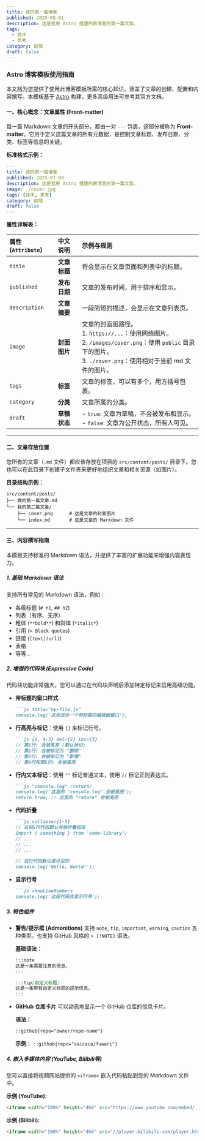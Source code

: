 ```yaml
---
title: 我的第一篇博客
published: 2025-08-01
description: 这是我用 Astro 搭建的新博客的第一篇文章。
tags:
  - 技术
  - 思考
category: 前端
draft: false
---
```


### **Astro 博客模板使用指南**

本文档为您提供了使用此博客模板所需的核心知识，涵盖了文章的创建、配置和内容撰写。本模板基于 [Astro](https://astro.build/) 构建，更多高级用法可参考其官方文档。

#### **一、核心概念：文章属性 (Front-matter)**

每一篇 Markdown 文章的开头部分，都由一对 `---` 包裹，这部分被称为 **Front-matter**。它用于定义这篇文章的所有元数据，是控制文章标题、发布日期、分类、标签等信息的关键。

**标准格式示例：**
```yaml
---
title: 我的第一篇博客
published: 2025-07-09
description: 这是我用 Astro 搭建的新博客的第一篇文章。
image: ./cover.jpg
tags: [技术, 思考]
category: 前端
draft: false
---
```

**属性详解表：**

| 属性 (`Attribute`) | 中文说明 | 示例与规则 |
| :--- | :--- | :--- |
| `title` | **文章标题** | 将会显示在文章页面和列表中的标题。 |
| `published` | **发布日期** | 文章的发布时间，用于排序和显示。 |
| `description` | **文章摘要** | 一段简短的描述，会显示在文章列表页。 |
| `image` | **封面图片** | 文章的封面图路径。<br>1. `https://...`：使用网络图片。<br>2. `/images/cover.png`：使用 `public` 目录下的图片。<br>3. `./cover.png`：使用相对于当前 md 文件的图片。 |
| `tags` | **标签** | 文章的标签，可以有多个，用方括号包裹。 |
| `category` | **分类** | 文章所属的分类。 |
| `draft` | **草稿状态** | - `true`: 文章为草稿，不会被发布和显示。<br>- `false`: 文章为公开状态，所有人可见。 |

---

#### **二、文章存放位置**

您所有的文章（`.md` 文件）都应该存放在项目的 `src/content/posts/` 目录下。您也可以在此目录下创建子文件夹来更好地组织文章和相关资源（如图片）。

**目录结构示例：**
```
src/content/posts/
├── 我的第一篇文章.md
└── 我的第二篇文章/
    ├── cover.png      # 这是文章的封面图片
    └── index.md       # 这是文章的 Markdown 文件
```

---

#### **三、内容撰写指南**

本模板支持标准的 Markdown 语法，并提供了丰富的扩展功能来增强内容表现力。

##### **1. 基础 Markdown 语法**

支持所有常见的 Markdown 语法，例如：
*   各级标题 (`# h1`, `## h2`)
*   列表（有序、无序）
*   粗体 (`**bold**`) 和斜体 (`*italic*`)
*   引用 (`> Block quotes`)
*   链接 (`[text](url)`)
*   表格
*   等等...

##### **2. 增强的代码块 (Expressive Code)**

代码块功能非常强大，您可以通过在代码块声明后添加特定标记来启用高级功能。

*   **带标题的窗口样式**
    ```markdown
    ```js title="my-file.js"
    console.log('这会显示一个带标题的编辑器窗口');
    ```

*   **行高亮与标记**：使用 `{}` 来标记行号。
    ```markdown
    ```js {1, 4-5} del={2} ins={3}
    // 第1行: 会被高亮 (默认标记)
    // 第2行: 会被标记为 "删除"
    // 第3行: 会被标记为 "新增"
    // 第4行和第5行: 会被高亮
    ```

*   **行内文本标记**：使用 `""` 标记普通文本，使用 `//` 标记正则表达式。
    ```markdown
    ```js "console.log" /return/
    console.log('这里的 "console.log" 会被高亮');
    return true; // 这里的 "return" 会被高亮
    ```

*   **代码折叠**
    ```markdown
    ```js collapse={1-5}
    // 这前5行代码默认会被折叠起来
    import { something } from 'some-library';
    // ...
    // ...
    // ...

    // 这行代码默认是可见的
    console.log('Hello, World!');
    ```

*   **显示行号**
    ```markdown
    ```js showLineNumbers
    console.log('这段代码会显示行号');
    ```

##### **3. 特色组件**

*   **警告/提示框 (Admonitions)**
    支持 `note`, `tip`, `important`, `warning`, `caution` 五种类型。也支持 GitHub 风格的 `> [!NOTE]` 语法。

    **基础语法：**
    ```markdown
    :::note
    这是一条需要注意的信息。
    :::

    :::tip[自定义标题]
    这是一条带有自定义标题的提示信息。
    :::
    ```

*   **GitHub 仓库卡片**
    可以动态地显示一个 GitHub 仓库的信息卡片。

    **语法：**
    ```markdown
    ::github{repo="owner/repo-name"}
    ```
    **示例：** `::github{repo="saicaca/fuwari"}`

##### **4. 嵌入多媒体内容 (YouTube, Bilibili等)**

您可以直接将视频网站提供的 `<iframe>` 嵌入代码粘贴到您的 Markdown 文件中。

**示例 (YouTube):**
```html
<iframe width="100%" height="468" src="https://www.youtube.com/embed/..." title="YouTube video player" frameborder="0" allowfullscreen></iframe>
```

**示例 (Bilibili):**
```html
<iframe width="100%" height="468" src="//player.bilibili.com/player.html?bvid=..." scrolling="no" border="0" frameborder="no" framespacing="0" allowfullscreen="true"> </iframe>
```